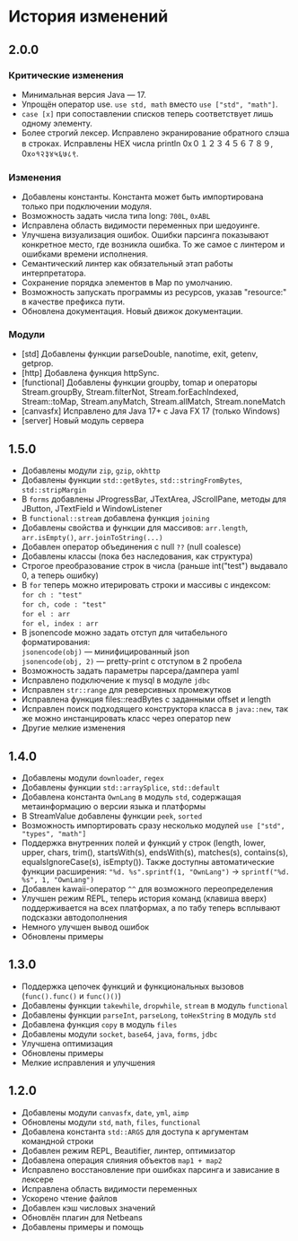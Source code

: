 # История изменений

## 2.0.0

### Критические изменения
- Минимальная версия Java — 17.
- Упрощён оператор use. `use std, math` вместо `use ["std", "math"]`.
- `case [x]` при сопоставлении списков теперь соответствует лишь одному элементу.
- Более строгий лексер. Исправлено экранирование обратного слэша в строках. Исправлены HEX числа println 0x０１２３４５６７８９, 0x०१२३४५६७८९.

### Изменения
- Добавлены константы. Константа может быть импортирована только при подключении модуля.
- Возможность задать числа типа long: `700L`, `0xABL` 
- Исправлена область видимости переменных при шедоуинге.
- Улучшена визуализация ошибок. Ошибки парсинга показывают конкретное место, где возникла ошибка. То же самое с линтером и ошибками времени исполнения.
- Семантический линтер как обязательный этап работы интерпретатора.
- Сохранение порядка элементов в Map по умолчанию.
- Возможность запускать программы из ресурсов, указав "resource:" в качестве префикса пути.
- Обновлена документация. Новый движок документации.

### Модули
- [std] Добавлены функции parseDouble, nanotime, exit, getenv, getprop.
- [http] Добавлена функция httpSync.
- [functional] Добавлены функции groupby, tomap и операторы Stream.groupBy, Stream.filterNot, Stream.forEachIndexed, Stream::toMap, Stream.anyMatch, Stream.allMatch, Stream.noneMatch
- [canvasfx] Исправлено для Java 17+ с Java FX 17 (только Windows)
- [server] Новый модуль сервера


## 1.5.0

- Добавлены модули `zip`, `gzip`, `okhttp`
- Добавлены функции `std::getBytes`, `std::stringFromBytes`, `std::stripMargin`
- В `forms` добавлены JProgressBar, JTextArea, JScrollPane, методы для JButton, JTextField и WindowListener
- В `functional::stream` добавлена функция `joining`
- Добавлены свойства и функции для массивов: `arr.length`, `arr.isEmpty()`, `arr.joinToString(...)`
- Добавлен оператор объединения с null `??` (null coalesce)
- Добавлены классы (пока без наследования, как структура)
- Строгое преобразование строк в числа (раньше int("test") выдавало 0, а теперь ошибку)
- В `for` теперь можно итерировать строки и массивы с индексом:  
  `for ch : "test"`  
  `for ch, code : "test"`  
  `for el : arr`  
  `for el, index : arr`
- В jsonencode можно задать отступ для читабельного форматирования:  
  `jsonencode(obj)` — минифицированный json  
  `jsonencode(obj, 2)` — pretty-print с отступом в 2 пробела
- Возможность задать параметры парсера/дампера yaml
- Исправлено подключение к mysql в модуле `jdbc`
- Исправлен `str::range` для реверсивных промежутков
- Исправлена функция files::readBytes с заданными offset и length
- Исправлен поиск подходящего конструктора класса в `java::new`, так же можно инстанцировать класс через оператор new
- Другие мелкие изменения


## 1.4.0

- Добавлены модули `downloader`, `regex`
- Добавлены функции `std::arraySplice`, `std::default`
- Добавлена константа `OwnLang` в модуль `std`, содержащая метаинформацию о версии языка и платформы
- В StreamValue добавлены функции `peek`, `sorted`
- Возможность импортировать сразу несколько модулей `use ["std", "types", "math"]`
- Поддержка внутренних полей и функций у строк (length, lower, upper, chars, trim(), startsWith(s), endsWith(s), matches(s), contains(s), equalsIgnoreCase(s), isEmpty()). Также доступны автоматические функции расширения: `"%d. %s".sprintf(1, "OwnLang")` -> `sprintf("%d. %s", 1, "OwnLang")`
- Добавлен kawaii-оператор `^^` для возможного переопределения
- Улучшен режим REPL, теперь история команд (клавиша вверх) поддерживается на всех платформах, а по табу теперь всплывают подсказки автодополнения
- Немного улучшен вывод ошибок
- Обновлены примеры


## 1.3.0

- Поддержка цепочек функций и функциональных вызовов (`func().func()` и `func()()`)
- Добавлены функции `takewhile`, `dropwhile`, `stream` в модуль `functional`
- Добавлены функции `parseInt`, `parseLong`, `toHexString` в модуль `std`
- Добавлена функция `copy` в модуль `files`
- Добавлены модули `socket`, `base64`, `java`, `forms`, `jdbc`
- Улучшена оптимизация
- Обновлены примеры
- Мелкие исправления и улучшения


## 1.2.0

- Добавлены модули `canvasfx`, `date`, `yml`, `aimp`
- Обновлены модули `std`, `math`, `files`, `functional`
- Добавлена константа `std::ARGS` для доступа к аргументам командной строки
- Добавлен режим REPL, Beautifier, линтер, оптимизатор
- Добавлена операция слияния объектов `map1 + map2`
- Исправлено восстановление при ошибках парсинга и зависание в лексере
- Исправлена область видимости переменных
- Ускорено чтение файлов
- Добавлен кэш числовых значений
- Обновлён плагин для Netbeans
- Добавлены примеры и помощь

